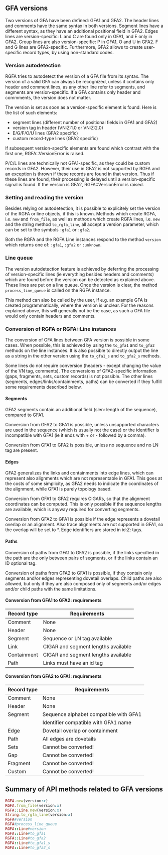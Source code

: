 ## GFA versions

Two versions of GFA have been defined: GFA1 and GFA2.
The header lines and comments have the same syntax in both versions.  Segment
lines have a different syntax, as they have an additional positional field in
GFA2. Edges lines are version-specific: L and C are found only in GFA1,
and E only in GFA2. Group lines are also version-specific: P in GFA1, O and U
in GFA2. F and G lines are GFA2-specific. Furthermore, GFA2 allows to create
user-specific record types, by using non-standard codes.

### Version autodetection

RGFA tries to autodetect the version of a GFA file from its syntax.  The
version of a valid GFA can always be recognized, unless it contains only header
and comment lines, as any other line refer to segments, and segments are
version-specific.  If a GFA contains only header and commments, the version
does not matter.

The version is set as soon as a version-specific element is found.
Here is the list of such elements:
- segment lines (different number of positional fields in GFA1 and GFA2)
- version tag in header (VN:Z:1.0 or VN:Z:2.0)
- E/G/F/O/U lines (GFA2 specific)
- custom record-type lines (GFA2 specific)

If subsequent version-specific elements are found which contrast with the first
one, RGFA::VersionError is raised.

P/C/L lines are technically not GFA1-specific, as they could be custom records
in GFA2. However, their use in GFA2 is not supported by RGFA and an exception
is thrown if these records are found in that version.  Thus if these lines are
found, their processing is delayed until a version-specific signal is found.
If the version is GFA2, RGFA::VersionError is raised.

### Setting and reading the version

Besides relying on autodetection, it is possible to explicitely set the version
of the RGFA or line objects, if this is known.  Methods which create RGFA, i.e.
```new``` and ```from_file```, as well as methods which create RGFA lines, i.e.
```new``` and the string method ```to_rgfa_line```, all accept a version
parameter, which can be set to the symbols ```:gfa1``` or ```:gfa2```.

Both the RGFA and the RGFA Line instances respond to the method
```version``` which returns one of: ```:gfa1```, ```:gfa2``` or ```:unknown```.

### Line queue

The version autodetection feature is achieved by deferring the processing
of version-specific lines (ie everything besides headers and comments)
which are found before the version can be detected as explained above.
These lines are put on a line queue. Once the version is clear,
the method ```process_line_queue``` is called on the RGFA instance.

This method can also be called by the user, if e.g. an example GFA is
created programmatically, where the version is unclear. For the reasons
explained above, this will generally not be the case, as such a GFA file
would only contain headers and comments.

### Conversion of RGFA or RGFA::Line instances

The conversion of GFA lines between GFA version is possible in some
cases. When possible, this is achieved by using the ```to_gfa1```
and ```to_gfa2``` methods on the line instances. It is also possible
to directly output the line as a string in the other version
using the ```to_gfa1_s``` and ```to_gfa2_s``` methods.

Some lines do not require conversion (headers - except changing
the value of the VN tag, comments).
The conversions of GFA2-specific information (gaps, fragments, sets,
custom records) is not possible. The other lines (segments,
edges/links/containments, paths) can be converted if they
fulfill some requirements described below.

#### Segments

GFA2 segments contain an additional field (slen: length of the sequence),
compared to GFA1.

Conversion from GFA2 to GFA1 is possible, unless unsupported
characters are used in the sequence (which is usually not the case) or
the identifier is incompatible with GFA1 (ie it ends with + or - followed
by a comma).

Conversion from GFA1 to GFA2 is possible, unless no sequence
and no LN tag are present.

#### Edges

GFA2 generalizes the links and containments into edge lines, which can
represent also alignments which are not representable in GFA1.
This goes at the costs of some simplicity, as GFA2 needs to indicate
the coordinates of the alignment, while GFA1 is purely topology based.

Conversion from GFA1 to GFA2 requires CIGARs, so that the alignment coordinates
can be computed. This is only possible if the sequence lengths are available,
which is anyway required for converting segments.

Conversion from GFA2 to GFA1 is possible if the edge represents
a dovetail overlap or an alignment. Also trace alignments are not supported
in GFA1, so the overlap will be set to *. Edge identifiers are stored
in id:Z: tags.

#### Paths

Conversion of paths from GFA1 to GFA2 is possible, if the links specified
in the path are the only between pairs of segments, or if the links contain
an ID optional tag.

Conversion of paths from GFA2 to GFA1 is possible, if they contain
only segments and/or edges representing dovetail overlaps. Child paths
are also allowed, but only if they are also composed only of segments
and/or edges and/or child paths with the same limitations.

#### Conversion from GFA1 to GFA2: requirements

| Record type | Requirements                                     |
|-------------|--------------------------------------------------|
| Comment     | None                                             |
| Header      | None                                             |
| Segment     | Sequence or LN tag available                     |
| Link        | CIGAR and segment lengths available              |
| Containment | CIGAR and segment lengths available              |
| Path        | Links must have an id tag                        |

#### Conversion from GFA2 to GFA1: requirements

| Record type | Requirements                                     |
|-------------|--------------------------------------------------|
| Comment     | None                                             |
| Header      | None                                             |
| Segment     | Sequence alphabet compatible with GFA1           |
|             | Identifier compatible with GFA1 name             |
| Edge        | Dovetail overlap or containment                  |
| Path        | All edges are dovetails                          |
| Sets        | Cannot be converted!                             |
| Gap         | Cannot be converted!                             |
| Fragment    | Cannot be converted!                             |
| Custom      | Cannot be converted!                             |

## Summary of API methods related to GFA versions

```ruby
RGFA.new(version:x)
RGFA.from_file(version:x)
RGFA::Line.new(version:x)
String.to_rgfa_line(version:x)
RGFA#version
RGFA#process_line_queue
RGFA::Line#version
RGFA::Line#to_gfa1
RGFA::Line#to_gfa2
RGFA::Line#to_gfa1_s
RGFA::Line#to_gfa2_s
```
